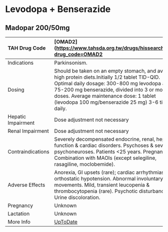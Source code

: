 # Levodopa + Benserazide

## Madopar 200/50mg

| TAH Drug Code      | [OMAD2](https://www.tahsda.org.tw/drugs/hissearch.php?drug_code=OMAD2                                                                                                                                                                                                                      |
|:-------------------|:-------------------------------------------------------------------------------------------------------------------------------------------------------------------------------------------------------------------------------------------------------------------------------------------|
| Indications        | Parkinsonism.                                                                                                                                                                                                                                                                              |
| Dosing             | Should be taken on an empty stomach, and avoid high protein diets.Initially 1/2 tablet TID-QID. Optimal daily dosage: 300-800 mg levodopa and 75-200 mg benserazide, divided into 3 or more doses. Average maintenance dose: 1 tablet (levodopa 100 mg/benserazide 25 mg) 3-6 times daily. |
| Hepatic Impairment | Dose adjustment not necessary                                                                                                                                                                                                                                                              |
| Renal Impairment   | Dose adjustment not necessary                                                                                                                                                                                                                                                              |
| Contraindications  | Severely decompensated endocrine, renal, hepatic function & cardiac disorders. Psychoses & severe psychoneuroses. Patients <25 years. Pregnancy. Combination with MAOIs (except selegiline, rasagiline, moclobemide).                                                                      |
| Adverse Effects    | Anorexia, GI upsets (rare); cardiac arrhythmias & orthostatic hypotension. Abnormal involuntary movements. Mild, transient leucopenia & thrombocytopenia (rare). Psychotic disturbances. Urine discoloration.                                                                              |
| Pregnancy          | Unknown                                                                                                                                                                                                                                                                                    |
| Lactation          | Unknown                                                                                                                                                                                                                                                                                    |
| More Info          | [UpToDate](https://www.uptodate.com/contents/levodopa-and-benserazide-drug-information)                                                                                                                                                                                                    |

